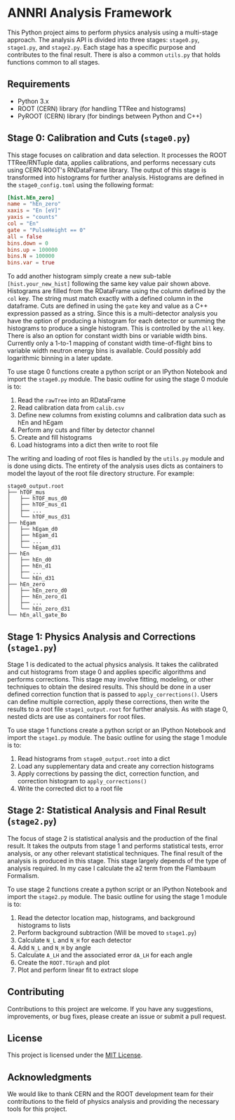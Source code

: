 # ANNRI Analysis Framework

This Python project aims to perform physics analysis using a multi-stage approach. The analysis API is divided into three stages: `stage0.py`, `stage1.py`, and `stage2.py`. Each stage has a specific purpose and contributes to the final result. There is also a common `utils.py` that holds functions common to all stages.

## Requirements

- Python 3.x
- ROOT (CERN) library (for handling TTRee and histograms)
- PyROOT (CERN) library (for bindings between Python and C++)

## Stage 0: Calibration and Cuts (`stage0.py`)

This stage focuses on calibration and data selection. It processes the ROOT TTRee/RNTuple data, applies calibrations, and performs necessary cuts using CERN ROOT's RNDataFrame library. The output of this stage is transformed into histograms for further analysis. Histograms are defined in the `stage0_config.toml` using the following format:

```toml
[hist.hEn_zero]
name = "hEn_zero"
xaxis = "En [eV]"
yaxis = "counts"
col = "En"
gate = "PulseHeight == 0"
all = false
bins.down = 0
bins.up = 100000
bins.N = 100000
bins.var = true
```

To add another histogram simply create a new sub-table `[hist.your_new_hist]` following the same key value pair shown above. Histograms are filled from the RDataFrame using the column defined by the `col` key. The string must match exactly with a defined column in the dataframe. Cuts are defined in using the `gate` key and value as a C++ expression passed as a string. Since this is a multi-detector analysis you have the option of producing a histogram for each detector or summing the histograms to produce a single histogram. This is controlled by the `all` key. There is also an option for constant width bins or variable width bins. Currently only a 1-to-1 mapping of constant width time-of-flight bins to variable width neutron energy bins is available. Could possibly add logarithmic binning in a later update.

To use stage 0 functions create a python script or an IPython Notebook and import the `stage0.py` module. The basic outline for using the stage 0 module is to:

1. Read the `rawTree` into an RDataFrame
2. Read calibration data from `calib.csv`
3. Define new columns from existing columns and calibration data such as hEn and hEgam
4. Perform any cuts and filter by detector channel
5. Create and fill histograms
6. Load histograms into a dict then write to root file

The writing and loading of root files is handled by the `utils.py` module and is done using dicts. The entirety of the analysis uses dicts as containers to model the layout of the root file directory structure. For example:

```tree
stage0_output.root
├── hTOF_mus
│   ├── hTOF_mus_d0
│   ├── hTOF_mus_d1
│   ├── ...
│   └── hTOF_mus_d31
├── hEgam
│   ├── hEgam_d0
│   ├── hEgam_d1
│   ├── ...
│   └── hEgam_d31
├── hEn
│   ├── hEn_d0
│   ├── hEn_d1
│   ├── ...
│   └── hEn_d31
├── hEn_zero
│   ├── hEn_zero_d0
│   ├── hEn_zero_d1
│   ├── ...
│   └── hEn_zero_d31
└── hEn_all_gate_Bo
```

## Stage 1: Physics Analysis and Corrections (`stage1.py`)

Stage 1 is dedicated to the actual physics analysis. It takes the calibrated and cut histograms from stage 0 and applies specific algorithms and performs corrections. This stage may involve fitting, modeling, or other techniques to obtain the desired results. This should be done in a user defined correction function that is passed to `apply_corrections()`. Users can define multiple correction, apply these corrections, then write the results to a root file `stage1_output.root` for further analysis. As with stage 0, nested dicts are use as containers for root files.

To use stage 1 functions create a python script or an IPython Notebook and import the `stage1.py` module. The basic outline for using the stage 1 module is to:

1. Read histograms from `stage0_output.root` into a dict
2. Load any supplementary data and create any correction histograms
3. Apply corrections by passing the dict, correction function, and correction histogram to `apply_corrections()`
4. Write the corrected dict to a root file

## Stage 2: Statistical Analysis and Final Result (`stage2.py`)

The focus of stage 2 is statistical analysis and the production of the final result. It takes the outputs from stage 1 and performs statistical tests, error analysis, or any other relevant statistical techniques. The final result of the analysis is produced in this stage. This stage largely depends of the type of analysis required. In my case I calculate the a2 term from the Flambaum Formalism.

To use stage 2 functions create a python script or an IPython Notebook and import the `stage2.py` module. The basic outline for using the stage 1 module is to:

1. Read the detector location map, histograms, and background histograms to lists
2. Perform background subtraction (Will be moved to `stage1.py`)
3. Calculate `N_L` and `N_H` for each detector
4. Add `N_L` and `N_H` by angle
5. Calculate `A_LH` and the associated error `dA_LH` for each angle
6. Create the `ROOT.TGraph` and plot
7. Plot and perform linear fit to extract slope

## Contributing

Contributions to this project are welcome. If you have any suggestions, improvements, or bug fixes, please create an issue or submit a pull request.

## License

This project is licensed under the [MIT License](LICENSE).

## Acknowledgments

We would like to thank CERN and the ROOT development team for their contributions to the field of physics analysis and providing the necessary tools for this project.
